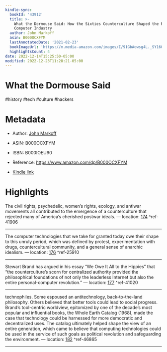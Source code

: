 ```yaml
---
kindle-sync:
  bookId: '43912'
  title: >-
    What the Dormouse Said: How the Sixties Counterculture Shaped the Personal
    Computer Industry
  author: John Markoff
  asin: B000OCXFYM
  lastAnnotatedDate: '2021-02-23'
  bookImageUrl: 'https://m.media-amazon.com/images/I/91GbAowsg4L._SY160.jpg'
  highlightsCount: 4
date: 2022-12-14T15:25:50-05:00
modified: 2022-12-23T11:28:21-05:00
---
```

# What the Dormouse Said

#history #tech #culture #hackers 

# Metadata

* Author: [John Markoff](https://www.amazon.com/John-Markoff/e/B004LQ8LO6/ref=dp_byline_cont_ebooks_1)

* ASIN: B000OCXFYM

* ISBN: B000IOEU90

* Reference: <https://www.amazon.com/dp/B000OCXFYM>

* [Kindle link](kindle://book?action=open&asin=B000OCXFYM)

# Highlights

The civil rights, psychedelic, women’s rights, ecology, and antiwar movements all contributed to the emergence of a counterculture that rejected many of America’s cherished postwar ideals. — location: [174](kindle://book?action=open&asin=B000OCXFYM&location=174) ^ref-41906

---

The computer technologies that we take for granted today owe their shape to this unruly period, which was defined by protest, experimentation with drugs, countercultural community, and a general sense of anarchic idealism. — location: [176](kindle://book?action=open&asin=B000OCXFYM&location=176) ^ref-25910

---

Stewart Brand has argued in his essay “We Owe It All to the Hippies” that “the counterculture’s scorn for centralized authority provided the philosophical foundations of not only the leaderless Internet but also the entire personal-computer revolution.” — location: [177](kindle://book?action=open&asin=B000OCXFYM&location=177) ^ref-41020

---

technophiles. Some espoused an antitechnology, back-to-the-land philosophy. Others believed that better tools could lead to social progress. Brand’s tool-centric worldview, epitomized by one of the decade’s most popular and influential books, the Whole Earth Catalog (1968), made the case that technology could be harnessed for more democratic and decentralized uses. The catalog ultimately helped shape the view of an entire generation, which came to believe that computing technologies could be used in the service of such goals as political revolution and safeguarding the environment. — location: [182](kindle://book?action=open&asin=B000OCXFYM&location=182) ^ref-46865

---
